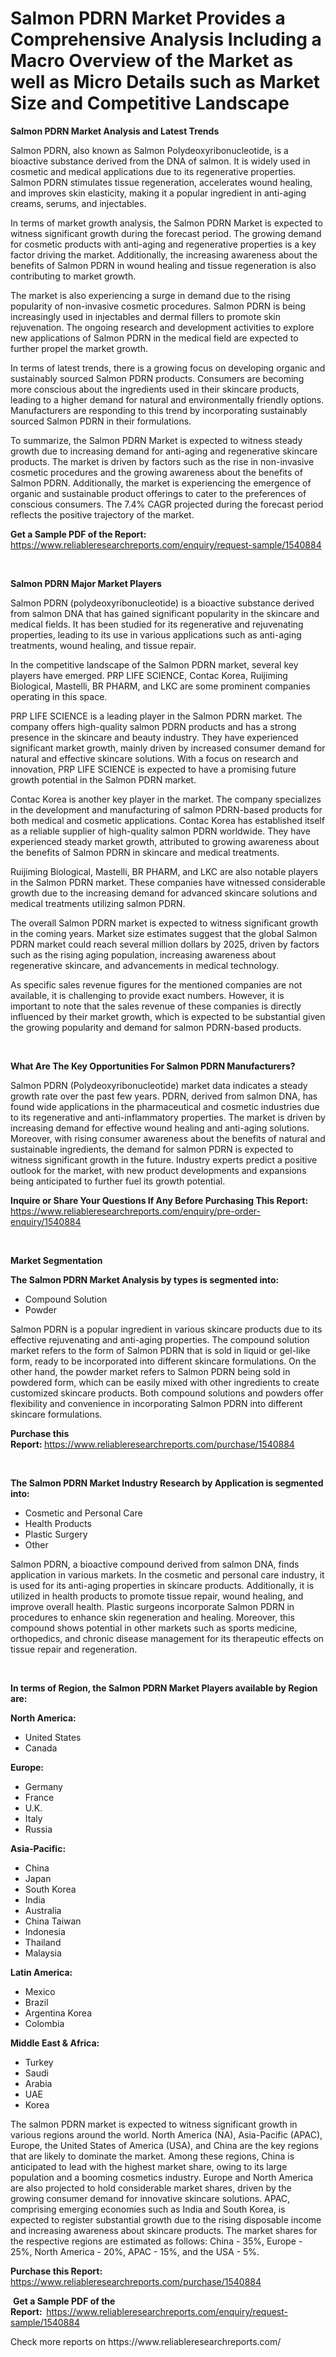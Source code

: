 <p><h1>Salmon PDRN Market Provides a Comprehensive Analysis Including a Macro Overview of the Market as well as Micro Details such as Market Size and Competitive Landscape</h1></p><p><strong>Salmon PDRN Market Analysis and Latest Trends</strong></p>
<p><p>Salmon PDRN, also known as Salmon Polydeoxyribonucleotide, is a bioactive substance derived from the DNA of salmon. It is widely used in cosmetic and medical applications due to its regenerative properties. Salmon PDRN stimulates tissue regeneration, accelerates wound healing, and improves skin elasticity, making it a popular ingredient in anti-aging creams, serums, and injectables.</p><p>In terms of market growth analysis, the Salmon PDRN Market is expected to witness significant growth during the forecast period. The growing demand for cosmetic products with anti-aging and regenerative properties is a key factor driving the market. Additionally, the increasing awareness about the benefits of Salmon PDRN in wound healing and tissue regeneration is also contributing to market growth.</p><p>The market is also experiencing a surge in demand due to the rising popularity of non-invasive cosmetic procedures. Salmon PDRN is being increasingly used in injectables and dermal fillers to promote skin rejuvenation. The ongoing research and development activities to explore new applications of Salmon PDRN in the medical field are expected to further propel the market growth.</p><p>In terms of latest trends, there is a growing focus on developing organic and sustainably sourced Salmon PDRN products. Consumers are becoming more conscious about the ingredients used in their skincare products, leading to a higher demand for natural and environmentally friendly options. Manufacturers are responding to this trend by incorporating sustainably sourced Salmon PDRN in their formulations.</p><p>To summarize, the Salmon PDRN Market is expected to witness steady growth due to increasing demand for anti-aging and regenerative skincare products. The market is driven by factors such as the rise in non-invasive cosmetic procedures and the growing awareness about the benefits of Salmon PDRN. Additionally, the market is experiencing the emergence of organic and sustainable product offerings to cater to the preferences of conscious consumers. The 7.4% CAGR projected during the forecast period reflects the positive trajectory of the market.</p></p>
<p><strong>Get a Sample PDF of the Report:&nbsp;</strong> <a href="https://www.reliableresearchreports.com/enquiry/request-sample/1540884">https://www.reliableresearchreports.com/enquiry/request-sample/1540884</a></p>
<p>&nbsp;</p>
<p><strong>Salmon PDRN Major Market Players</strong></p>
<p><p>Salmon PDRN (polydeoxyribonucleotide) is a bioactive substance derived from salmon DNA that has gained significant popularity in the skincare and medical fields. It has been studied for its regenerative and rejuvenating properties, leading to its use in various applications such as anti-aging treatments, wound healing, and tissue repair.</p><p>In the competitive landscape of the Salmon PDRN market, several key players have emerged. PRP LIFE SCIENCE, Contac Korea, Ruijiming Biological, Mastelli, BR PHARM, and LKC are some prominent companies operating in this space.</p><p>PRP LIFE SCIENCE is a leading player in the Salmon PDRN market. The company offers high-quality salmon PDRN products and has a strong presence in the skincare and beauty industry. They have experienced significant market growth, mainly driven by increased consumer demand for natural and effective skincare solutions. With a focus on research and innovation, PRP LIFE SCIENCE is expected to have a promising future growth potential in the Salmon PDRN market.</p><p>Contac Korea is another key player in the market. The company specializes in the development and manufacturing of salmon PDRN-based products for both medical and cosmetic applications. Contac Korea has established itself as a reliable supplier of high-quality salmon PDRN worldwide. They have experienced steady market growth, attributed to growing awareness about the benefits of Salmon PDRN in skincare and medical treatments.</p><p>Ruijiming Biological, Mastelli, BR PHARM, and LKC are also notable players in the Salmon PDRN market. These companies have witnessed considerable growth due to the increasing demand for advanced skincare solutions and medical treatments utilizing salmon PDRN.</p><p>The overall Salmon PDRN market is expected to witness significant growth in the coming years. Market size estimates suggest that the global Salmon PDRN market could reach several million dollars by 2025, driven by factors such as the rising aging population, increasing awareness about regenerative skincare, and advancements in medical technology.</p><p>As specific sales revenue figures for the mentioned companies are not available, it is challenging to provide exact numbers. However, it is important to note that the sales revenue of these companies is directly influenced by their market growth, which is expected to be substantial given the growing popularity and demand for salmon PDRN-based products.</p></p>
<p>&nbsp;</p>
<p><strong>What Are The Key Opportunities For Salmon PDRN Manufacturers?</strong></p>
<p><p>Salmon PDRN (Polydeoxyribonucleotide) market data indicates a steady growth rate over the past few years. PDRN, derived from salmon DNA, has found wide applications in the pharmaceutical and cosmetic industries due to its regenerative and anti-inflammatory properties. The market is driven by increasing demand for effective wound healing and anti-aging solutions. Moreover, with rising consumer awareness about the benefits of natural and sustainable ingredients, the demand for salmon PDRN is expected to witness significant growth in the future. Industry experts predict a positive outlook for the market, with new product developments and expansions being anticipated to further fuel its growth potential.</p></p>
<p><strong>Inquire or Share Your Questions If Any Before Purchasing This Report:</strong> <a href="https://www.reliableresearchreports.com/enquiry/pre-order-enquiry/1540884">https://www.reliableresearchreports.com/enquiry/pre-order-enquiry/1540884</a></p>
<p>&nbsp;</p>
<p><strong>Market Segmentation</strong></p>
<p><strong>The Salmon PDRN Market Analysis by types is segmented into:</strong></p>
<p><ul><li>Compound Solution</li><li>Powder</li></ul></p>
<p><p>Salmon PDRN is a popular ingredient in various skincare products due to its effective rejuvenating and anti-aging properties. The compound solution market refers to the form of Salmon PDRN that is sold in liquid or gel-like form, ready to be incorporated into different skincare formulations. On the other hand, the powder market refers to Salmon PDRN being sold in powdered form, which can be easily mixed with other ingredients to create customized skincare products. Both compound solutions and powders offer flexibility and convenience in incorporating Salmon PDRN into different skincare formulations.</p></p>
<p><strong>Purchase this Report:&nbsp;</strong><a href="https://www.reliableresearchreports.com/purchase/1540884">https://www.reliableresearchreports.com/purchase/1540884</a></p>
<p>&nbsp;</p>
<p><strong>The Salmon PDRN Market Industry Research by Application is segmented into:</strong></p>
<p><ul><li>Cosmetic and Personal Care</li><li>Health Products</li><li>Plastic Surgery</li><li>Other</li></ul></p>
<p><p>Salmon PDRN, a bioactive compound derived from salmon DNA, finds application in various markets. In the cosmetic and personal care industry, it is used for its anti-aging properties in skincare products. Additionally, it is utilized in health products to promote tissue repair, wound healing, and improve overall health. Plastic surgeons incorporate Salmon PDRN in procedures to enhance skin regeneration and healing. Moreover, this compound shows potential in other markets such as sports medicine, orthopedics, and chronic disease management for its therapeutic effects on tissue repair and regeneration.</p></p>
<p>&nbsp;</p>
<p><strong>In terms of Region, the Salmon PDRN Market Players available by Region are:</strong></p>
<p>
    <p> <strong> North America: </strong>
        <ul>
            <li>United States</li>
            <li>Canada</li>
        </ul>
        </p> 
    <p> <strong> Europe: </strong>
        <ul>
            <li>Germany</li>
            <li>France</li>
            <li>U.K.</li>
            <li>Italy</li>
            <li>Russia</li>
        </ul>
        </p> 
    <p> <strong> Asia-Pacific: </strong>
        <ul>
            <li>China</li>
            <li>Japan</li>
            <li>South Korea</li>
            <li>India</li>
            <li>Australia</li>
            <li>China Taiwan</li>
            <li>Indonesia</li>
            <li>Thailand</li>
            <li>Malaysia</li>
        </ul>
        </p> 
    <p> <strong> Latin America: </strong>
        <ul>
            <li>Mexico</li>
            <li>Brazil</li>
            <li>Argentina Korea</li>
            <li>Colombia</li>
        </ul>
        </p> 
    <p> <strong> Middle East & Africa: </strong>
        <ul>
            <li>Turkey</li>
            <li>Saudi</li>
            <li>Arabia</li>
            <li>UAE</li>
            <li>Korea</li>
        </ul>
    </p>
    </p>
<p><p>The salmon PDRN market is expected to witness significant growth in various regions around the world. North America (NA), Asia-Pacific (APAC), Europe, the United States of America (USA), and China are the key regions that are likely to dominate the market. Among these regions, China is anticipated to lead with the highest market share, owing to its large population and a booming cosmetics industry. Europe and North America are also projected to hold considerable market shares, driven by the growing consumer demand for innovative skincare solutions. APAC, comprising emerging economies such as India and South Korea, is expected to register substantial growth due to the rising disposable income and increasing awareness about skincare products. The market shares for the respective regions are estimated as follows: China - 35%, Europe - 25%, North America - 20%, APAC - 15%, and the USA - 5%.</p></p>
<p><strong>Purchase this Report: </strong><a href="https://www.reliableresearchreports.com/purchase/1540884">https://www.reliableresearchreports.com/purchase/1540884</a></p>
<p>&nbsp;<strong>Get a Sample PDF of the Report:&nbsp;&nbsp;</strong><a href="https://www.reliableresearchreports.com/enquiry/request-sample/1540884">https://www.reliableresearchreports.com/enquiry/request-sample/1540884</a></p>
<p><strong></strong></p>
<p>Check more reports on https://www.reliableresearchreports.com/</p>